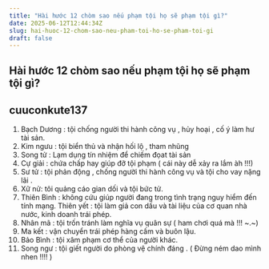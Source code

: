 ```yaml
---
title: "Hài hước 12 chòm sao nếu phạm tội họ sẽ phạm tội gì?"
date: 2025-06-12T12:44:34Z
slug: hai-huoc-12-chom-sao-neu-pham-toi-ho-se-pham-toi-gi
draft: false
---
```


## Hài hước 12 chòm sao nếu phạm tội họ sẽ phạm tội gì?

## cuuconkute137

1) Bạch Dương : tội chống người thi hành công vụ , hủy hoại , cố ý làm hư tài sản.
2) Kim ngưu : tội biển thủ và nhận hối lộ , tham nhũng 
3) Song tử : Lạm dụng tín nhiệm để chiếm đọat tài sản 
4) Cự giải : chứa chấp hay giúp đỡ tội phạm ( cái này dễ xảy ra lắm àh !!!) 
5) Sư tử : tội phản động , chống người thi hành công vụ và tội cho vay nặng lãi .
6) Xữ nử: tôi quảng cáo gian dối và tội bức tử. 
7) Thiên Bình : không cứu giúp người đang trong tình trạng nguy hiểm đến tính mạng. 
 Thiên yết : tội làm giả con dấu và tài liệu của cơ quan nhà nước, kinh doanh trái phép.
9) Nhân mã : tội trốn tránh làm nghĩa vụ quân sự ( ham chơi quá mà !!! ~.~) 
10) Ma kết : vận chuyển trái phép hàng cấm và buôn lậu. 
11) Bảo Bình : tội xâm phạm cơ thể của người khác. 
12) Song ngư : tội giết người do phòng vệ chính đáng . 
( Đừng ném dao mình nhen  !!!! )